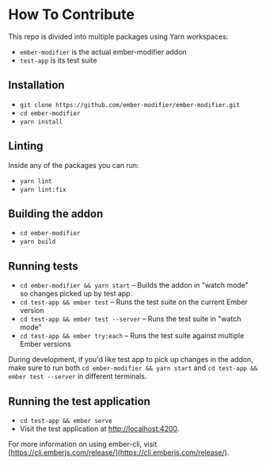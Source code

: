 # How To Contribute

This repo is divided into multiple packages using Yarn workspaces:

- `ember-modifier` is the actual ember-modifier addon
- `test-app` is its test suite

## Installation

- `git clone https://github.com/ember-modifier/ember-modifier.git`
- `cd ember-modifier`
- `yarn install`

## Linting

Inside any of the packages you can run:

- `yarn lint`
- `yarn lint:fix`

## Building the addon

- `cd ember-modifier`
- `yarn build`

## Running tests

- `cd ember-modifier && yarn start` – Builds the addon in "watch mode" so changes picked up by test app.
- `cd test-app && ember test` – Runs the test suite on the current Ember version
- `cd test-app && ember test --server` – Runs the test suite in "watch mode"
- `cd test-app && ember try:each` – Runs the test suite against multiple Ember versions

During development, if you'd like test app to pick up changes in the addon, make sure to run both
`cd ember-modifier && yarn start` and `cd test-app && ember test --server` in different terminals.

## Running the test application

- `cd test-app && ember serve`
- Visit the test application at [http://localhost:4200](http://localhost:4200).

For more information on using ember-cli, visit [https://cli.emberjs.com/release/](https://cli.emberjs.com/release/).
